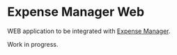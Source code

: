 # Expense Manager Web

WEB application to be integrated with [Expense Manager](https://github.com/w-werlang/expense-manager).

Work in progress.
